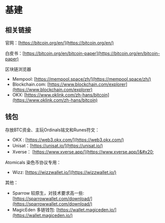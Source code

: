 # 基建

## 相关链接

官网：[https://bitcoin.org/en/](https://bitcoin.org/en/)

白皮书：[https://bitcoin.org/en/bitcoin-paper](https://bitcoin.org/en/bitcoin-paper)

区块链浏览器

* Mempool: [https://mempool.space/zh/](https://mempool.space/zh/)
* Blockchain.com: [https://www.blockchain.com/explorer](https://www.blockchain.com/explorer)
* OKX: [https://www.oklink.com/zh-hans/bitcoin](https://www.oklink.com/zh-hans/bitcoin)

## 钱包

存放BTC资金、主玩Ordinals铭文和Runes符文：

* OKX : [https://web3.okx.com/](https://web3.okx.com/)
* Unisat：[https://unisat.io/](https://unisat.io/)
* Xverse： [https://www.xverse.app/](https://www.xverse.app/)&#x20;

Atomicals 染色币协议专用：

* Wizz: [https://wizzwallet.io/](https://wizzwallet.io/)

其他：

* Sparrow 较原生，对技术要求高一些: [https://sparrowwallet.com/download/](https://sparrowwallet.com/download/)
* MagicEden 多链钱包: [https://wallet.magiceden.io/](https://wallet.magiceden.io/)



